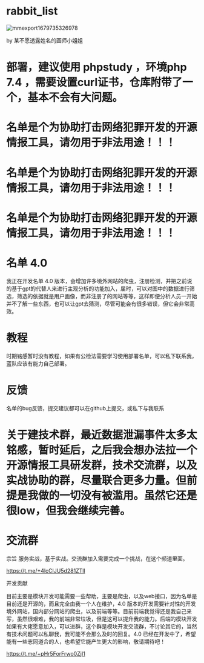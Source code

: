 # rabbit_list
![mmexport1679735326978](https://user-images.githubusercontent.com/43908812/227708265-8259a756-90b9-4b8b-92b8-777054266f19.jpg)

by 某不愿透露姓名的画师小姐姐

# 部署，建议使用 phpstudy ，环境php 7.4 ，需要设置curl证书，仓库附带了一个，基本不会有大问题。

# 名单是个为协助打击网络犯罪开发的开源情报工具，请勿用于非法用途！！！

# 名单是个为协助打击网络犯罪开发的开源情报工具，请勿用于非法用途！！！

# 名单是个为协助打击网络犯罪开发的开源情报工具，请勿用于非法用途！！！

# 名单 4.0

我正在开发名单 4.0 版本，会增加许多境外网站的爬虫，注册检测，并把之前说的基于gpt的代替人来进行主观分析的功能加入，届时，可以对图中的数据进行筛选，筛选的依据就是用户画像，而非注册了的网站等等，这样即便分析人员一开始并不了解一些东西，也可以让gpt去猜测，尽管可能会有很多错误，但它会非常高效。

# 教程 

时期铭感暂时没有教程，如果有公检法需要学习使用部署名单，可以私下联系我，蓝队应该有能力自己部署。

# 反馈 

名单的bug反馈，提交建议都可以在github上提交，或私下与我联系

# 关于建技术群，最近数据泄漏事件太多太铭感，暂时延后，之后我会想办法拉一个开源情报工具研发群，技术交流群，以及实战协助的群，尽量联合更多力量。但前提是我做的一切没有被滥用。虽然它还是很low，但我会继续完善。

# 交流群

宗旨 服务实战，基于实战。交流群加入需要完成一个挑战，在这个频道里面。

https://t.me/+4lcCIJU5d281ZTll

开发贡献 

目前主要是模块开发可能需要一些帮助，主要是爬虫，以及web接口，因为名单是目前还是开源的，而且完全由我一个人在维护，4.0 版本的开发需要针对性的开发境外网站，国内部分网站的爬虫，以及前端等等。目前前端我觉得还是我自己来写，虽然很艰难，我的前端非常垃圾，但是这可以提升我的能力。后端的模块开发如果有大佬愿意加入，可以进群，这个群是模块开发交流群，不讨论其它的，当然有技术问题可以私聊我，我可能不会那么及时的回复。4.0 已经在开发中了，希望能有一些志同道合的人，也希望它能产生更大的影响，敬请期待吧！

https://t.me/+pHr5ForFrwo0ZjI1
